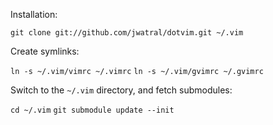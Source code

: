 Installation:

`git clone git://github.com/jwatral/dotvim.git ~/.vim`

Create symlinks:

`ln -s ~/.vim/vimrc ~/.vimrc`
`ln -s ~/.vim/gvimrc ~/.gvimrc`

Switch to the `~/.vim` directory, and fetch submodules:

`cd ~/.vim`
`git submodule update --init`
